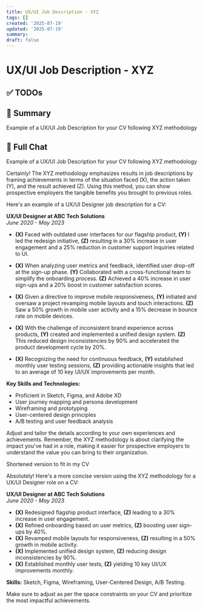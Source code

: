```yaml
---
title: UX/UI Job Description - XYZ
tags: []
created: '2025-07-19'
updated: '2025-07-19'
summary:
draft: false
---
```


# UX/UI Job Description - XYZ

## ✅ TODOs


## 📌 Summary
Example of a UX/UI Job Description for your CV following XYZ methodology

## 🧠 Full Chat


Example of a UX/UI Job Description for your CV following XYZ methodology

Certainly! The XYZ methodology emphasizes results in job descriptions by framing achievements in terms of the situation faced (X), the action taken (Y), and the result achieved (Z). Using this method, you can show prospective employers the tangible benefits you brought to previous roles. 

Here's an example of a UX/UI Designer job description for a CV:

**UX/UI Designer at ABC Tech Solutions**  
*June 2020 - May 2023*

- **(X)** Faced with outdated user interfaces for our flagship product, **(Y)** I led the redesign initiative, **(Z)** resulting in a 30% increase in user engagement and a 25% reduction in customer support inquiries related to UI.
  
- **(X)** When analyzing user metrics and feedback, identified user drop-off at the sign-up phase. **(Y)** Collaborated with a cross-functional team to simplify the onboarding process. **(Z)** Achieved a 40% increase in user sign-ups and a 20% boost in customer satisfaction scores.

- **(X)** Given a directive to improve mobile responsiveness, **(Y)** initiated and oversaw a project revamping mobile layouts and touch interactions. **(Z)** Saw a 50% growth in mobile user activity and a 15% decrease in bounce rate on mobile devices.

- **(X)** With the challenge of inconsistent brand experience across products, **(Y)** created and implemented a unified design system. **(Z)** This reduced design inconsistencies by 90% and accelerated the product development cycle by 20%.

- **(X)** Recognizing the need for continuous feedback, **(Y)** established monthly user testing sessions, **(Z)** providing actionable insights that led to an average of 10 key UI/UX improvements per month.

**Key Skills and Technologies:**  
- Proficient in Sketch, Figma, and Adobe XD
- User journey mapping and persona development
- Wireframing and prototyping
- User-centered design principles
- A/B testing and user feedback analysis

Adjust and tailor the details according to your own experiences and achievements. Remember, the XYZ methodology is about clarifying the impact you've had in a role, making it easier for prospective employers to understand the value you can bring to their organization.

Shortened version to fit in my CV

Absolutely! Here's a more concise version using the XYZ methodology for a UX/UI Designer role on a CV:

**UX/UI Designer at ABC Tech Solutions**  
*June 2020 - May 2023*

- **(X)** Redesigned flagship product interface, **(Z)** leading to a 30% increase in user engagement.
- **(X)** Refined onboarding based on user metrics, **(Z)** boosting user sign-ups by 40%.
- **(X)** Revamped mobile layouts for responsiveness, **(Z)** resulting in a 50% growth in mobile activity.
- **(X)** Implemented unified design system, **(Z)** reducing design inconsistencies by 90%.
- **(X)** Established monthly user tests, **(Z)** yielding 10 key UI/UX improvements monthly.

**Skills:** Sketch, Figma, Wireframing, User-Centered Design, A/B Testing.

Make sure to adjust as per the space constraints on your CV and prioritize the most impactful achievements.